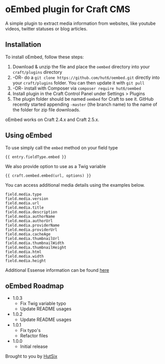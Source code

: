 # oEmbed plugin for Craft CMS

A simple plugin to extract media information from websites, like youtube videos, twitter statuses or blog articles.

## Installation

To install oEmbed, follow these steps:

1. Download & unzip the file and place the `oembed` directory into your `craft/plugins` directory
2.  -OR- do a `git clone https://github.com/hut6/oembed.git` directly into your `craft/plugins` folder.  You can then update it with `git pull`
3.  -OR- install with Composer via `composer require hut6/oembed`
4. Install plugin in the Craft Control Panel under Settings > Plugins
5. The plugin folder should be named `oembed` for Craft to see it.  GitHub recently started appending `-master` (the branch name) to the name of the folder for zip file downloads.

oEmbed works on Craft 2.4.x and Craft 2.5.x.

## Using oEmbed

To use simply call the `embed` method on your field type

    {{ entry.fieldType.embed }}
    
We also provide option to use as a Twig variable

    {{ craft.oembed.embed(url, options) }}
    
You can access additional media details using the examples below.

    field.media.type
    field.media.version
    field.media.url
    field.media.title
    field.media.description
    field.media.authorName
    field.media.authorUrl
    field.media.providerName
    field.media.providerUrl
    field.media.cacheAge
    field.media.thumbnailUrl
    field.media.thumbnailWidth
    field.media.thumbnailHeight
    field.media.html
    field.media.width
    field.media.height
    
Additional Essense information can be found [here](https://github.com/essence/essence)

## oEmbed Roadmap

* 1.0.3
	* Fix Twig variable typo
	* Update README usages
* 1.0.2
	* Update README usages
* 1.0.1
	* Fix typo's
	* Refactor files
* 1.0.0
	* Initial release

Brought to you by [HutSix](https://hutsix.com.au)